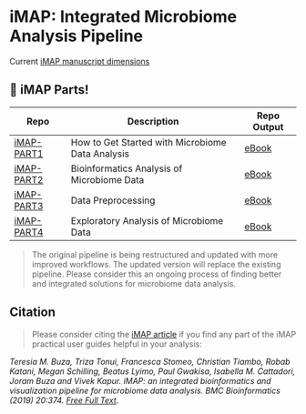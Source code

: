 # iMAP: Integrated Microbiome Analysis Pipeline

Current [iMAP manuscript dimensions](https://badge.dimensions.ai/details/id/pub.1117740326)

## :tada: iMAP Parts!

|Repo| Description| Repo Output|
|-------------------------|---------------------------------------------------|-----------------|
| [iMAP-PART1](https://github.com/tmbuza/iMAP-part1/) | How to Get Started with Microbiome Data Analysis | [eBook](https://complexdatainsights.com/books/microbiome-analysis/getting-started) |
| [iMAP-PART2](https://github.com/tmbuza/iMAP-part2/) | Bioinformatics Analysis of Microbiome Data | [eBook](https://complexdatainsights.com/books/microbiome-analysis/bioinformatics-analysis) |
| [iMAP-PART3](https://github.com/tmbuza/iMAP-part3/) | Data Preprocessing | [eBook](https://complexdatainsights.com/books/microbiome-analysis/data-preprocessing) |
| [iMAP-PART4](https://github.com/tmbuza/iMAP-part4/) | Exploratory Analysis of Microbiome Data | [eBook](https://complexdatainsights.com/books/microbiome-analysis/exploratory-analysis) |


> The original pipeline is being restructured and updated with more improved workflows. The updated version will replace the existing pipeline. Please consider this an ongoing process of finding better and integrated solutions for microbiome data analysis.


## Citation
> Please consider citing the [iMAP article](https://rdcu.be/b5iVj) if you find any part of the iMAP practical user guides helpful in your analysis:

<i>Teresia M. Buza, Triza Tonui, Francesca Stomeo, Christian Tiambo, Robab Katani, Megan Schilling, Beatus Lyimo, Paul Gwakisa, Isabella M. Cattadori, Joram Buza and Vivek Kapur. iMAP: an integrated bioinformatics and visualization pipeline for microbiome data analysis. BMC Bioinformatics (2019) 20:374. [Free Full Text](https://pubmed.ncbi.nlm.nih.gov/31269897/)</i>.


<!--

## Original iMAP!

### Running Analysis within Docker Container (Default)
* See this [README](https://github.com/tmbuza/iMAP/blob/master/README0.md) for step-by-step instructions.
	* Requires Docker Images and Docker containers CLI.
	* Uses fewer resources, but memory-intensive computing may sometimes fail.
	* All analyses are run interactively on the container's Command-line.
	* The iMAP folder is, by default, the working directory and is readable from the container.
	* The output is stored in the working directory, which means it can be accessed outside the container.
* Important: Graphical applications don't work well in Docker containers. 
* Some R-packages installed perfectly in RStudio may not install correctly in docker images.



### Running Analysis On Specific Platforms
* See [Original README](https://github.com/tmbuza/iMAP/blob/master/_README.md) for step-by-step instructions.
* This README is a work in progress. Please visit this page regularly for more updates.
* No Docker images are required.
* May probably require manual installation of some tools.
* Uses RStudio to install required R-packages.
-->
